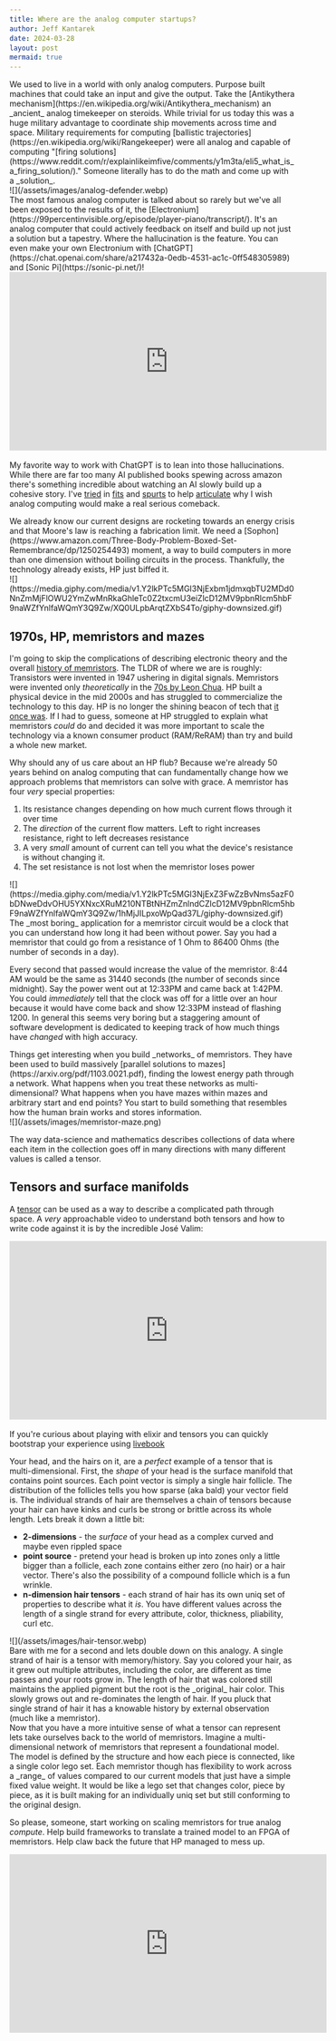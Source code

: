 ```yaml
---
title: Where are the analog computer startups?
author: Jeff Kantarek
date: 2024-03-28
layout: post
mermaid: true
---
```

<div class="row">
  <div class="column column-70" markdown="1">
We used to live in a world with only analog computers. Purpose built machines that could take an input and give the output.  Take the [Antikythera mechanism](https://en.wikipedia.org/wiki/Antikythera_mechanism) an _ancient_ analog timekeeper on steroids. While trivial for us today this was a huge military advantage to coordinate ship movements across time and space.  Military requirements for computing [ballistic trajectories](https://en.wikipedia.org/wiki/Rangekeeper) were all analog and capable of computing "[firing solutions](https://www.reddit.com/r/explainlikeimfive/comments/y1m3ta/eli5_what_is_a_firing_solution/)."  Someone literally has to do the math and come up with a _solution_.
</div>
<div class="column column-30" markdown="1">
![](/assets/images/analog-defender.webp)
</div>
</div>
<!--more-->
The most famous analog computer is talked about so rarely but we've all been exposed to the results of it, the [Electronium](https://99percentinvisible.org/episode/player-piano/transcript/).  It's an analog computer that could actively feedback on itself and build up not just a solution but a tapestry. Where the hallucination is the feature.  You can even make your own Electronium with [ChatGPT](https://chat.openai.com/share/a217432a-0edb-4531-ac1c-0ff548305989) and [Sonic Pi](https://sonic-pi.net/)!

<iframe width="560" height="315" src="https://www.youtube.com/embed/6fdTkOK-Xlo?si=09Mjy0w4__s_ueW6" title="YouTube video player" frameborder="0" allow="accelerometer; autoplay; clipboard-write; encrypted-media; gyroscope; picture-in-picture; web-share" referrerpolicy="strict-origin-when-cross-origin" allowfullscreen></iframe>

My favorite way to work with ChatGPT is to lean into those hallucinations.  While there are far too many AI published books spewing across amazon there's something incredible about watching an AI slowly build up a cohesive story.  I've [tried](https://chat.openai.com/share/5ce2423a-e983-4e48-b108-c2fbe8d232e0) in [fits](https://chat.openai.com/c/60ea1475-0a53-4314-9c02-7c15d1168eff) and [spurts](https://chat.openai.com/share/b9d2f103-639e-4966-aa87-c820cc363475) to help [articulate](https://docs.google.com/document/d/1Zq9AhdSeufoUzRDTRA-TdVoCW7H18ljV5zI_vGvkgK4/edit?usp=sharing) why I wish analog computing would make a real serious comeback.

<div class="row">
  <div class="column column-60" markdown="1">
We already know our current designs are rocketing towards an energy crisis and that Moore's law is reaching a fabrication limit. We need a [Sophon](https://www.amazon.com/Three-Body-Problem-Boxed-Set-Remembrance/dp/1250254493) moment, a way to build computers in more than one dimension without boiling circuits in the process.  Thankfully, the technology already exists, HP just biffed it.

</div>
<div class="column column-40" markdown="1">
![](https://media.giphy.com/media/v1.Y2lkPTc5MGI3NjExbm1jdmxqbTU2MDd0NnZmMjFlOWU2YmZwMnRkaGhleTc0Z2txcmU3eiZlcD12MV9pbnRlcm5hbF9naWZfYnlfaWQmY3Q9Zw/XQ0ULpbArqtZXbS4To/giphy-downsized.gif)
</div>
</div>

## 1970s, HP, memristors and mazes

I'm going to skip the complications of describing electronic theory and the overall [history of memristors](https://www.americanscientist.org/article/the-memristor). The TLDR of where we are is roughly: Transistors were invented in 1947 ushering in digital signals. Memristors were invented only _theoretically_ in the [70s by Leon Chua](https://www.thinkartlab.com/rodrigo/chua/Memristor_chua_article.pdf). HP built a physical device in the mid 2000s and has struggled to commercialize the technology to this day.  HP is no longer the shining beacon of tech that [it once was](https://www.techradar.com/news/computing/what-happened-to-hp-1302804). If I had to guess, someone at HP struggled to explain what memristors _could_ do and decided it was more important to scale the technology via a known consumer product (RAM/ReRAM) than try and build a whole new market.

Why should any of us care about an HP flub? Because we're already 50 years behind on analog computing that can fundamentally change how we approach problems that memristors can solve with grace. A memristor has four _very_ special properties:
1. Its resistance changes depending on how much current flows through it over time
2. The _direction_ of the current flow matters. Left to right increases resistance, right to left decreases resistance
3. A very _small_ amount of current can tell you what the device's resistance is without changing it.
4. The set resistance is not lost when the memristor loses power

<div class="row">
<div class="column column-50" markdown="1">
![](https://media.giphy.com/media/v1.Y2lkPTc5MGI3NjExZ3FwZzBvNms5azF0bDNweDdvOHU5YXNxcXRuM210NTBtNHZmZnlndCZlcD12MV9pbnRlcm5hbF9naWZfYnlfaWQmY3Q9Zw/1hMjJILpxoWpQad37L/giphy-downsized.gif)
</div>
<div class="column column-50" markdown="1">
The _most boring_ application for a memristor circuit would be a clock that you can understand how long it had been without power.  Say you had a memristor that could go from a resistance of 1 Ohm to 86400 Ohms (the number of seconds in a day).
</div>
</div>

Every second that passed would increase the value of the memristor.  8:44 AM would be the same as 31440 seconds (the number of seconds since midnight). Say the power went out at 12:33PM and came back at 1:42PM. You could _immediately_ tell that the clock was off for a little over an hour because it would have come back and show 12:33PM instead of flashing 1200.  In general this seems very boring but a staggering amount of software development is dedicated to keeping track of how much things have _changed_ with high accuracy.  

<div class="row">
<div class="column column-50" markdown="1">
Things get interesting when you build _networks_ of memristors. They have been used to build massively [parallel solutions to mazes](https://arxiv.org/pdf/1103.0021.pdf), finding the lowest energy path through a network.  What happens when you treat these networks as multi-dimensional? What happens when you have mazes within mazes and arbitrary start and end points?  You start to build something that resembles how the human brain works and stores information.
</div>
<div class="column column-50" markdown="1">
![](/assets/images/memristor-maze.png)
</div>
</div>

The way data-science and mathematics describes collections of data where each item in the collection goes off in many directions with many different values is called a tensor.

## Tensors and surface manifolds

A [tensor](https://www.grc.nasa.gov/www/k-12/Numbers/Math/documents/Tensors_TM2002211716.pdf) can be used as a way to describe a complicated path through space.  A _very_ approachable video to understand both tensors and how to write code against it is by the incredible José Valim:

<iframe width="560" height="315" src="https://www.youtube.com/embed/fPKMmJpAGWc?si=X2snjAlXn8FXiiRw" title="YouTube video player" frameborder="0" allow="accelerometer; autoplay; clipboard-write; encrypted-media; gyroscope; picture-in-picture; web-share" referrerpolicy="strict-origin-when-cross-origin" allowfullscreen></iframe>

If you're curious about playing with elixir and tensors you can quickly bootstrap your experience using [livebook](https://livebook.dev/)

Your head, and the hairs on it, are a _perfect_ example of a tensor that is multi-dimensional. First, the _shape_ of your head is the surface manifold that contains point sources. Each point vector is simply a single hair follicle.  The distribution of the follicles tells you how sparse (aka bald) your vector field is. The individual strands of hair are themselves a chain of tensors because your hair can have kinks and curls be strong or brittle across its whole length.  Lets break it down a little bit:
* **2-dimensions** - the _surface_ of your head as a complex curved and maybe even rippled space
* **point source** - pretend your head is broken up into zones only a little bigger than a follicle, each zone contains either zero (no hair) or a hair vector. There's also the possibility of a compound follicle which is a fun wrinkle.
* **n-dimension hair tensors** - each strand of hair has its own uniq set of properties to describe what it _is_.  You have different values across the length of a single strand for every attribute, color, thickness, pliability, curl etc. 

<div class="row">
<div class="column column-30" markdown="1">
![](/assets/images/hair-tensor.webp)
</div>
<div class="column column-70" markdown="1">
Bare with me for a second and lets double down on this analogy. A single strand of hair is a tensor with memory/history. Say you colored your hair, as it grew out multiple attributes, including the color, are different as time passes and your roots grow in. The length of hair that was colored still maintains the applied pigment but the root is the _original_ hair color. This slowly grows out and re-dominates the length of hair. If you pluck that single strand of hair it has a knowable history by external observation (much like a memristor). 
</div>
</div>
Now that you have a more intuitive sense of what a tensor can represent lets take ourselves back to the world of memristors.  Imagine a multi-dimensional network of memristors that represent a foundational model. The model is defined by the structure and how each piece is connected, like a single color lego set. Each memristor though has flexibility to work across a _range_ of values compared to our current models that just have a simple fixed value weight. It would be like a lego set that changes color, piece by piece, as it is built making for an individually uniq set but still conforming to the original design.

So please, someone, start working on scaling memristors for true analog _compute_. Help build frameworks to translate a trained model to an FPGA of memristors.  Help claw back the future that HP managed to mess up.

<iframe width="560" height="315" src="https://www.youtube.com/embed/p0qd2Kvj_v4?si=tEAJut_TkOahOyDa&amp;start=1000" title="YouTube video player" frameborder="0" allow="accelerometer; autoplay; clipboard-write; encrypted-media; gyroscope; picture-in-picture; web-share" referrerpolicy="strict-origin-when-cross-origin" allowfullscreen></iframe>